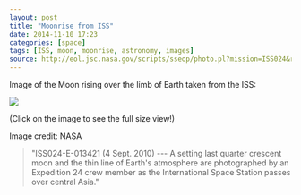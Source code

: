 ```yaml
---
layout: post
title: "Moonrise from ISS"
date: 2014-11-10 17:23
categories: [space]
tags: [ISS, moon, moonrise, astronomy, images]
source: http://eol.jsc.nasa.gov/scripts/sseop/photo.pl?mission=ISS024&roll=E&frame=13421
---
```

Image of the Moon rising over the limb of Earth taken from the ISS:

[![](http://tt.imageshare.s3.amazonaws.com/astro/moonrise-from-ISS/ISS024-E-13421.800.jpg)](http://tt.imageshare.s3.amazonaws.com/astro/moonrise-from-ISS/ISS024-E-13421.jpg)

(Click on the image to see the full size view!)

Image credit: NASA

> "ISS024-E-013421 (4 Sept. 2010) --- A setting last quarter crescent moon and the thin line of Earth's atmosphere are photographed by an Expedition 24 crew member as the International Space Station passes over central Asia."
